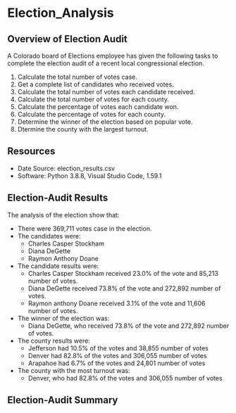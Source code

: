# Election_Analysis

## Overview of Election Audit
A Colorado board of Elections employee has given the following tasks to complete the election audit of a recent local congressional election.

1. Calculate the total number of votes case.
2. Get a complete list of candidates who received votes.
3. Calculate the total number of votes each candidate received.
4. Calculate the total number of votes for each county.
5. Calculate the percentage of votes each candidate won.
6. Calculate the percentage of votes for each county.
7. Determine the winner of the election based on popular vote.
8. Dtermine the county with the largest turnout.

## Resources
- Date Source: election_results.csv
- Software: Python 3.8.8, Visual Studio Code, 1.59.1

## Election-Audit Results
The analysis of the election show that: 
- There were 369,711 votes case in the election.
- The candidates were:
    - Charles Casper Stockham
    - Diana DeGette
    - Raymon Anthony Doane
- The candidate results were:
    -  Charles Casper Stockham received 23.0% of the vote and 85,213 number of votes.
    -  Diana DeGette received 73.8% of the vote and 272,892 number of votes.
    -  Raymon anthony Doane received 3.1% of the vote and 11,606 number of votes.
- The winner of the election was:
    -  Diana DeGette, who received 73.8% of the vote and 272,892 number of votes. 
- The county results were:
    -  Jefferson had 10.5% of the votes and 38,855 number of votes
    -  Denver had 82.8% of the votes and 306,055 number of votes
    -  Arapahoe had 6.7% of the votes and 24,801 number of votes
- The county with the most turnout was:
    -  Denver, who had 82.8% of the votes and 306,055 number of votes
 
## Election-Audit Summary





